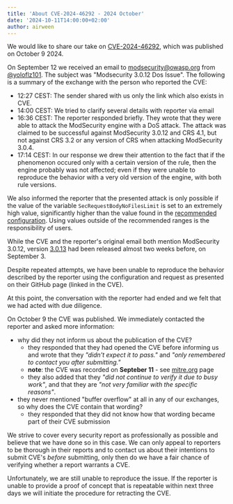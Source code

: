 ```yaml
---
title: 'About CVE-2024-46292 - 2024 October'
date: '2024-10-11T14:00:00+02:00'
author: airween
---
```


We would like to share our take on [CVE-2024-46292](https://cve.mitre.org/cgi-bin/cvename.cgi?name=2024-46292), which was published on October 9 2024.

<!--more-->

On September 12 we received an email to modsecurity@owasp.org from [@yoloflz101](https://github.com/yoloflz101). The subject was "Modsecurity 3.0.12 Dos Issue". The following is a summary of the exchange with the person who reported the CVE:

* 12:27 CEST: The sender shared with us only the link which also exists in CVE.
* 14:00 CEST: We tried to clarify several details with reporter via email
* 16:36 CEST: The reporter responded briefly. They wrote that they were able to attack the ModSecurity engine with a DoS attack. The attack was claimed to be successful against ModSecurity 3.0.12 and CRS 4.1, but not against CRS 3.2 or any version of CRS when attacking ModSecurity 3.0.4.
* 17:14 CEST: In our response we drew their attention to the fact that if the phenomenon occured only with a certain version of the rule, then the engine probably was not affected; even if they were unable to reproduce the behavior with a very old version of the engine, with both rule versions.

We also informed the reporter that the presented attack is only possible if the value of the variable `SecRequestBodyNoFilesLimit` is set to an extremely high value, significantly higher than the value found in the [recommended configuration](https://github.com/owasp-modsecurity/ModSecurity/blob/5f44383236b94ef8066529861d0b4d603f9b3bcb/modsecurity.conf-recommended#L46). Using values outside of the recommended ranges is the responsibility of users.

While the CVE and the reporter's original email both mention ModSecurity 3.0.12, version [3.0.13](https://github.com/owasp-modsecurity/ModSecurity/releases/tag/v3.0.13) had been released almost two weeks before, on September 3.

Despite repeated attempts, we have been unable to reproduce the behavior described by the reporter using the configuration and request as presented on their GitHub page (linked in the CVE).

At this point, the conversation with the reporter had ended and we felt that we had acted with due diligence.

On October 9 the CVE was published. We immediately contacted the reporter and asked more information:

* why did they not inform us about the publication of the CVE?
  * they responded that they had opened the CVE before informing us and wrote that they _"didn't expect it to pass."_ and _"only remembered to contact you after submitting."_
  * **note**: the CVE was recorded on **Septeber 11** - see [mitre.org](https://cve.mitre.org/cgi-bin/cvename.cgi?name=2024-46292) page
  * they also added that they _"did not continue to verify it due to busy work"_, and that they are _"not very familiar with the specific reasons"_.
* they never mentioned "buffer overflow" at all in any of our exchanges, so why does the CVE contain that wording?
  * they responded that they did not know how that wording became part of their CVE submission

We strive to cover every security report as professionally as possible and believe that we have done so in this case. We can only appeal to reporters to be thorough in their reports and to contact us about their intentions to submit CVE's _before_ submitting, only then do we have a fair chance of verifying whether a report warrants a CVE.

Unfortunately, we are still unable to reproduce the issue. If the reporter is unable to provide a proof of concept that is repeatable within next three days we will initiate the procedure for retracting the CVE.

